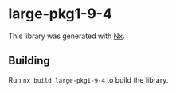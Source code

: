 # large-pkg1-9-4

This library was generated with [Nx](https://nx.dev).

## Building

Run `nx build large-pkg1-9-4` to build the library.
